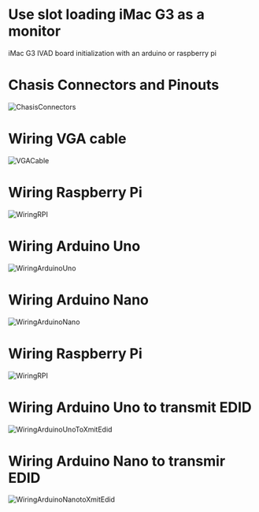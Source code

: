 # Use slot loading iMac G3 as a monitor
iMac G3 IVAD board initialization with an arduino or raspberry pi


Chasis Connectors and Pinouts
======================
![ChasisConnectors](connectors_and_boards.png?raw=true "Chasis connectors")



Wiring VGA cable
================
![VGACable](vga_adapter.png?raw=true "VGA Cable")

Wiring Raspberry Pi
================
![WiringRPI](raspberry_pi_wiring.png?raw=true "Wiring RPI")

Wiring Arduino Uno
================
![WiringArduinoUno](arduino_uno_wiring.png?raw=true "Wiring Arduino Uno")


Wiring Arduino Nano
================
![WiringArduinoNano](arduino_nano_wiring.png?raw=true "Wiring Arduino Nano")


Wiring Raspberry Pi
================
![WiringRPI](raspberry_pi_wiring.png?raw=true "Wiring RPI")


Wiring Arduino Uno to transmit EDID
================
![WiringArduinoUnoToXmitEdid](arduino_uno_wiring_to_transmit_edid.png?raw=true "Wiring Arduino Uno to transmit EDID")


Wiring Arduino Nano to transmir EDID
================
![WiringArduinoNanotoXmitEdid](arduino_nano_wiring_to_transmit_edid.png?raw=true "Wiring Arduino Nano to transmit EDID")
